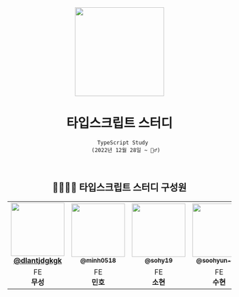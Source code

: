 <div align='center'>
  <img src="https://user-images.githubusercontent.com/81623931/219063944-5e242c12-2505-4ce9-b157-9d393671ac99.png" width="200" height="200" />
</div>
<div align='center'>
    <h1>타입스크립트 스터디</h1>

```
  TypeScript Study
    (2022년 12월 28일 ~ 🏃‍♂️)
```



  <br>

## 👨‍👩‍👧‍👦 타입스크립트 스터디 구성원

<table>
  <tbody>
    <tr>
        <td align="center"><a href="https://github.com/dlantjdgkgk"><img src="https://avatars.githubusercontent.com/u/79708688?v=4" width="120px;"  ><br /><sub><a href="https://github.com/dlantjdgkgk"><b>@dlantjdgkgk</b></sub></a><br/></td>
      <td align="center"><a href="https://github.com/minh0518"><img src="https://avatars.githubusercontent.com/u/78631876?v=4" width="120px;" alt=""/><br /><sub><b>@minh0518</b></sub></a><br/></td>
                <td align="center"><a href="https://github.com/sohy19"><img src="https://avatars.githubusercontent.com/u/88651937?v=4" width="120px;" alt=""/><br /><sub><b>@sohy19</b></sub></a><br/></td>
      <td align="center"><a href="https://github.com/oohyun-dev"><img src="https://avatars.githubusercontent.com/u/81623931?v=4" width="120px;" alt=""/><br /><sub><b>@soohyun-dev</b></sub></a><br/></td>
        <td align="center"><a href="https://github.com/leehyewon0531"><img src="https://avatars.githubusercontent.com/u/50830078?v=4" width="120px;" alt=""/><br /><sub><b>@leehyewon0531</b></sub></a><br/></td>
    </tr>
    <tr>
        <td align="center">FE <br/><span style="font-weight : bold">무성</span></td>
        <td align="center" >FE <br/><span style="font-weight : bold">민호</span></td>
        <td align ="center"> FE <br/> <span style="font-weight : bold">소현</span></td>
        <td align="center">FE <br/> <span style="font-weight : bold">수현</span></td>
        <td align="center" >FE <br/> <span style="font-weight : bold">혜원</span></td>  
    </tr>
    </tbody>
</table>

</div>
